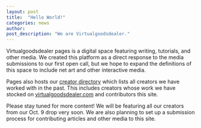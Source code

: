 ```yaml
---
layout: post
title:  "Hello World!"
categories: news
author: 
post_description: "We are Virtualgoodsdealer."
---
```


Virtualgoodsdealer pages is a digital space featuring writing, tutorials, and other media. We created this platform as a direct response to the media submissions to our first open call, but we hope to expand the definitions of this space to include net art and other interactive media.

Pages also hosts our [creator directory](/creatordirectory) which lists all creators we have worked with in the past. This includes creators whose work we have stocked on [virtualgoodsdealer.com](https://www.virtualgoodsdealer.com) and contributors this site.

Please stay tuned for more content! We will be featuring all our creators from our Oct. 9 drop very soon. We are also planning to set up a submission process for contributing articles and other media to this site.